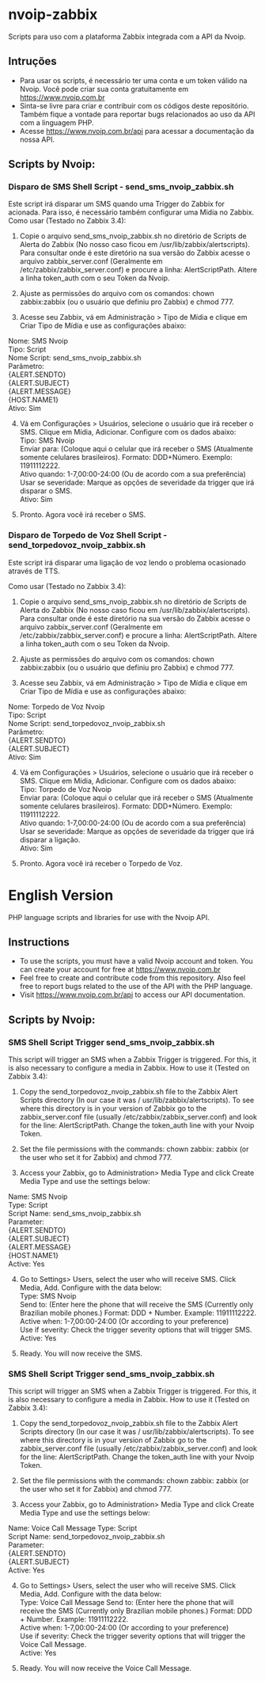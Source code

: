 # nvoip-zabbix
Scripts para uso com a plataforma Zabbix integrada com a API da Nvoip.

## Intruções
- Para usar os scripts, é necessário ter uma conta e um token válido na Nvoip. Você pode criar sua conta gratuitamente em https://www.nvoip.com.br
- Sinta-se livre para criar e contribuir com os códigos deste repositório. Também fique a vontade para reportar bugs relacionados ao uso da API com a linguagem PHP.
- Acesse https://www.nvoip.com.br/api para acessar a documentação da nossa API.

## Scripts by Nvoip:
### Disparo de SMS Shell Script - send_sms_nvoip_zabbix.sh
Este script irá disparar um SMS quando uma Trigger do Zabbix for acionada. Para isso, é necessário também configurar uma Midia no Zabbix.
Como usar (Testado no Zabbix 3.4): 

1. Copie o arquivo send_sms_nvoip_zabbix.sh no diretório de Scripts de Alerta do Zabbix (No nosso caso ficou em /usr/lib/zabbix/alertscripts). Para consultar onde é este diretório na sua versão do Zabbix acesse o arquivo zabbix_server.conf (Geralmente em /etc/zabbix/zabbix_server.conf) e procure a linha: AlertScriptPath.
Altere a linha token_auth com o seu Token da Nvoip.

2. Ajuste as permissões do arquivo com os comandos: chown zabbix:zabbix (ou o usuário que definiu pro Zabbix) e chmod 777.

3. Acesse seu Zabbix, vá em Administração > Tipo de Mídia e clique em Criar Tipo de Mídia e use as configurações abaixo:  

Nome: SMS Nvoip  
Tipo: Script  
Nome Script: send_sms_nvoip_zabbix.sh  
Parâmetro:  
{ALERT.SENDTO}  
{ALERT.SUBJECT}  
{ALERT.MESSAGE}  
{HOST.NAME1}  
Ativo: Sim  

4. Vá em Configurações > Usuários, selecione o usuário que irá receber o SMS. Clique em Mídia, Adicionar. Configure com os dados abaixo:  
Tipo: SMS Nvoip  
Enviar para: (Coloque aqui o celular que irá receber o SMS (Atualmente somente celulares brasileiros). Formato: DDD+Número. Exemplo: 11911112222.  
Ativo quando: 1-7,00:00-24:00 (Ou de acordo com a sua preferência)  
Usar se severidade: Marque as opções de severidade da trigger que irá disparar o SMS.  
Ativo: Sim  

5. Pronto. Agora você irá receber o SMS.

### Disparo de Torpedo de Voz Shell Script - send_torpedovoz_nvoip_zabbix.sh
Este script irá disparar uma ligação de voz lendo o problema ocasionado através de TTS.

Como usar (Testado no Zabbix 3.4): 

1. Copie o arquivo send_sms_nvoip_zabbix.sh no diretório de Scripts de Alerta do Zabbix (No nosso caso ficou em /usr/lib/zabbix/alertscripts). Para consultar onde é este diretório na sua versão do Zabbix acesse o arquivo zabbix_server.conf (Geralmente em /etc/zabbix/zabbix_server.conf) e procure a linha: AlertScriptPath.
Altere a linha token_auth com o seu Token da Nvoip.

2. Ajuste as permissões do arquivo com os comandos: chown zabbix:zabbix (ou o usuário que definiu pro Zabbix) e chmod 777.

3. Acesse seu Zabbix, vá em Administração > Tipo de Mídia e clique em Criar Tipo de Mídia e use as configurações abaixo:  

Nome: Torpedo de Voz Nvoip  
Tipo: Script  
Nome Script: send_torpedovoz_nvoip_zabbix.sh  
Parâmetro:  
{ALERT.SENDTO}  
{ALERT.SUBJECT}  
Ativo: Sim  

4. Vá em Configurações > Usuários, selecione o usuário que irá receber o SMS. Clique em Mídia, Adicionar. Configure com os dados abaixo:  
Tipo: Torpedo de Voz Nvoip  
Enviar para: (Coloque aqui o celular que irá receber o SMS (Atualmente somente celulares brasileiros). Formato: DDD+Número. Exemplo: 11911112222.  
Ativo quando: 1-7,00:00-24:00 (Ou de acordo com a sua preferência)  
Usar se severidade: Marque as opções de severidade da trigger que irá disparar a ligação.  
Ativo: Sim  

5. Pronto. Agora você irá receber o Torpedo de Voz.

# English Version
PHP language scripts and libraries for use with the Nvoip API.

## Instructions
- To use the scripts, you must have a valid Nvoip account and token. You can create your account for free at https://www.nvoip.com.br
- Feel free to create and contribute code from this repository. Also feel free to report bugs related to the use of the API with the PHP language.
- Visit https://www.nvoip.com.br/api to access our API documentation.

## Scripts by Nvoip:
### SMS Shell Script Trigger send_sms_nvoip_zabbix.sh
This script will trigger an SMS when a Zabbix Trigger is triggered. For this, it is also necessary to configure a media in Zabbix.
How to use it (Tested on Zabbix 3.4):

1. Copy the send_torpedovoz_nvoip_zabbix.sh file to the Zabbix Alert Scripts directory (In our case it was / usr/lib/zabbix/alertscripts). To see where this directory is in your version of Zabbix go to the zabbix_server.conf file (usually /etc/zabbix/zabbix_server.conf) and look for the line: AlertScriptPath.
Change the token_auth line with your Nvoip Token.

2. Set the file permissions with the commands: chown zabbix: zabbix (or the user who set it for Zabbix) and chmod 777.

3. Access your Zabbix, go to Administration> Media Type and click Create Media Type and use the settings below:

Name: SMS Nvoip  
Type: Script  
Script Name: send_sms_nvoip_zabbix.sh  
Parameter:  
{ALERT.SENDTO}  
{ALERT.SUBJECT}  
{ALERT.MESSAGE}  
{HOST.NAME1}  
Active: Yes  

4. Go to Settings> Users, select the user who will receive SMS. Click Media, Add. Configure with the data below:  
Type: SMS Nvoip  
Send to: (Enter here the phone that will receive the SMS (Currently only Brazilian mobile phones.) Format: DDD + Number. Example: 11911112222.  
Active when: 1-7,00:00-24:00 (Or according to your preference)  
Use if severity: Check the trigger severity options that will trigger SMS.  
Active: Yes  

5. Ready. You will now receive the SMS.

### SMS Shell Script Trigger send_sms_nvoip_zabbix.sh
This script will trigger an SMS when a Zabbix Trigger is triggered. For this, it is also necessary to configure a media in Zabbix.
How to use it (Tested on Zabbix 3.4):

1. Copy the send_torpedovoz_nvoip_zabbix.sh file to the Zabbix Alert Scripts directory (In our case it was / usr/lib/zabbix/alertscripts). To see where this directory is in your version of Zabbix go to the zabbix_server.conf file (usually /etc/zabbix/zabbix_server.conf) and look for the line: AlertScriptPath.
Change the token_auth line with your Nvoip Token.

2. Set the file permissions with the commands: chown zabbix: zabbix (or the user who set it for Zabbix) and chmod 777.

3. Access your Zabbix, go to Administration> Media Type and click Create Media Type and use the settings below:

Name: Voice Call Message 
Type: Script  
Script Name: send_torpedovoz_nvoip_zabbix.sh   
Parameter:  
{ALERT.SENDTO}  
{ALERT.SUBJECT}  
Active: Yes  

4. Go to Settings> Users, select the user who will receive SMS. Click Media, Add. Configure with the data below:  
Type: Voice Call Message 
Send to: (Enter here the phone that will receive the SMS (Currently only Brazilian mobile phones.) Format: DDD + Number. Example: 11911112222.  
Active when: 1-7,00:00-24:00 (Or according to your preference)  
Use if severity: Check the trigger severity options that will trigger the Voice Call Message.  
Active: Yes  

5. Ready. You will now receive the Voice Call Message.
